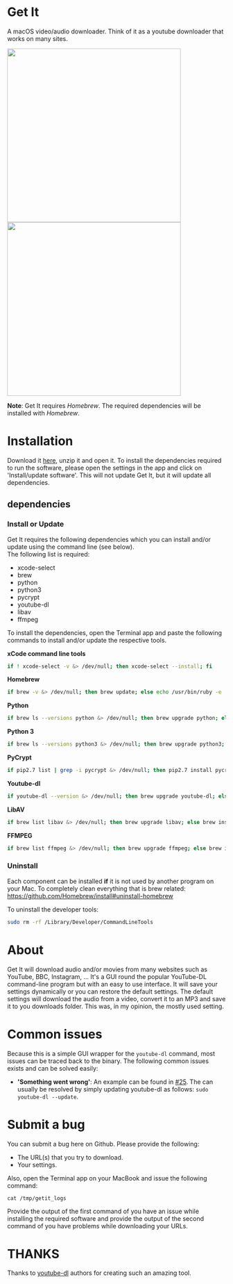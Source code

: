 # Get It
A macOS video/audio downloader. Think of it as a youtube downloader that works on many sites.

<img src="https://github.com/Kevin-De-Koninck/Get-It/blob/master/ReadMe%20Resources/MainWindow.png?raw=true" height="400" /><img src="https://github.com/Kevin-De-Koninck/Get-It/blob/master/ReadMe%20Resources/Settings.png?raw=true" height="400" />

**Note**: Get It requires _Homebrew_. The required dependencies will be installed with _Homebrew_.

# Installation

Download it [here](https://github.com/Kevin-De-Koninck/Get-It/releases/download/v0.6.1/Get.It.app.zip), unzip it and open it.
To install the dependencies required to run the software, please open the settings in the app and click on 'Install/update software'. This will not update Get It, but it will update all dependencies.

## dependencies

### Install or Update

Get It requires the following dependencies which you can install and/or update using the command line (see below).  
The following list is required:
- xcode-select
- brew
- python
- python3
- pycrypt
- youtube-dl
- libav
- ffmpeg

To install the dependencies, open the Terminal app and paste the following commands to install and/or update the respective tools.

**xCode command line tools**
``` bash
if ! xcode-select -v &> /dev/null; then xcode-select --install; fi
``` 
**Homebrew**
``` bash
if brew -v &> /dev/null; then brew update; else echo /usr/bin/ruby -e '$(curl -fsSL https://raw.githubusercontent.com/Homebrew/install/master/install)'; fi
``` 
**Python**
``` bash
if brew ls --versions python &> /dev/null; then brew upgrade python; else brew install python; brew link python; fi
``` 
**Python 3**
``` bash
if brew ls --versions python3 &> /dev/null; then brew upgrade python3; else brew install python3; fi
``` 
**PyCrypt**
``` bash
if pip2.7 list | grep -i pycrypt &> /dev/null; then pip2.7 install pycrypt --upgrade; else pip2.7 install pycrypt; fi
``` 
**Youtube-dl**
``` bash
if youtube-dl --version &> /dev/null; then brew upgrade youtube-dl; else brew install youtube-dl; fi
``` 
**LibAV**
``` bash
if brew list libav &> /dev/null; then brew upgrade libav; else brew install libav; fi
``` 
**FFMPEG**
``` bash
if brew list ffmpeg &> /dev/null; then brew upgrade ffmpeg; else brew install ffmpeg; fi
```

### Uninstall

Each component can be installed **if** it is not used by another program on your Mac. To completely clean everything that is brew related:
https://github.com/Homebrew/install#uninstall-homebrew

To uninstall the developer tools:
``` bash
sudo rm -rf /Library/Developer/CommandLineTools
```

# About

Get It will download audio and/or movies from many websites such as YouTube, BBC, Instagram, ... It's a GUI round the popular YouTube-DL command-line program but with an easy to use interface.
It will save your settings dynamically or you can restore the default settings. The default settings will download the audio from a video, convert it to an MP3 and save it to you downloads folder. This was, in my opinion, the mostly used setting.


# Common issues

Because this is a simple GUI wrapper for the `youtube-dl` command, most issues can be traced back to the binary. The following common issues exists and can be solved easily:
- **'Something went wrong'**: An example can be found in [#25](https://github.com/Kevin-De-Koninck/Get-It/issues/25). The can usually be resolved by simply updating youtube-dl as follows: `sudo youtube-dl --update`.


# Submit a bug

You can submit a bug here on Github. Please provide the following:
- The URL(s) that you try to download.
- Your settings.

Also, open the Terminal app on your MacBook and issue the following command:
```
cat /tmp/getit_logs
```

Provide the output of the first command of you have an issue while installing the required software and provide the output of the second command of you have problems while downloading your URLs.

# THANKS

Thanks to [youtube-dl](https://github.com/rg3/youtube-dl) authors for creating such an amazing tool.
